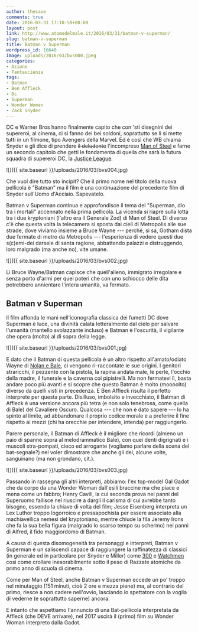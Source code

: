 ```yaml
---
author: thesave
comments: true
date: 2016-03-31 17:10:59+00:00
layout: post
link: http://www.atomodelmale.it/2016/03/31/batman-v-superman/
slug: batman-v-superman
title: Batman v Superman
wordpress_id: 16640
image: uploads/2016/03/bvs000.jpeg
categories:
- Azione
- Fantascienza
tags:
- Batman
- Ben Affleck
- Dc
- Superman
- Wonder Woman
- Zack Snyder
---
```


DC e Warner Bros hanno finalmente capito che con 'sti disegnini dei supereroi, al cinema, ci si fanno dei bei soldoni, soprattutto se li si mette tutti in un filmone, tipo Avengers della Marvel. Ed è così che WB chiama Snyder e gli dice di prendere <del>il deludente</del> l'incompreso [Man of Steel](/2013/06/29/the-man-of-steel.html) e farne un secondo capitolo che getti le fondamenta di quella che sarà la futura squadra di supereroi DC, la [Justice League](https://en.wikipedia.org/wiki/Justice_League).

![]({{ site.baseurl }}/uploads/2016/03/bvs004.jpg)

Che vuol dire tutto sto incipit? Che il primo nome nel titolo della nuova pellicola è "Batman" ma il film è una continuazione del precedente film di Snyder sull'Uomo d'Acciaio. Sapevatelo.

Batman v Superman continua e approfondisce il tema del "Superman, dio tra i mortali" accennato nella prima pellicola. La vicenda si riapre sulla lotta tra i due kryptoniani (l'altro era il Generale Zod) di Man of Steel. Di diverso c'è che questa volta la telecamera si sposta dai cieli di Metropolis alle sue strade, dove viviamo insieme a Bruce Wayne --- perché, si sa, Gotham dista due fermate di metro da Metropolis --- l'esperienza di vedere questi due s(c)emi-dei darsele di santa ragione, abbattendo palazzi e distruggendo, loro malgrado (ma anche no), vite umane.

![]({{ site.baseurl }}/uploads/2016/03/bvs002.jpg)

Lì Bruce Wayne/Batman capisce che quell'alieno, immigrato irregolare e senza porto d'armi per quei poteri che con uno schiocco delle dita potrebbero annientare l'intera umanità, va fermato.

## Batman v Superman

Il film affonda le mani nell'iconografia classica dei fumetti DC dove Superman è luce, una divinità calata letteralmente dal cielo per salvare l'umanità (mantello svolazzante incluso) e Batman è l'oscurità, il vigilante che opera (molto) al di sopra della legge.

![]({{ site.baseurl }}/uploads/2016/03/bvs001.jpg)

E dato che il Batman di questa pellicola è un altro rispetto all'amato/odiato Wayne di [Nolan e Bale](/2012/09/29/the-dark-knight-rises-il-cavaliere-oscuro-il-ritorno.html), ci vengono ri-raccontate le sue origini. I genitori straricchi, il pezzente con la pistola, la rapina andata male, le perle, l'occhio della madre, il funerale e la caverna coi pipistrelli. Ma non fermatevi lì, basta andare poco più avanti e si scopre che questo Batman è molto (moooolto) diverso da quelli visti in precedenza.
E Ben Affleck risulta il perfetto interprete per questa parte. Disilluso, imbolsito e invecchiato, il Batman di Affleck è una versione ancora più tetra (e non solo tenebrosa, come quella di Bale) del Cavaliere Oscuro. Qualcosa --- che non è dato sapere --- lo ha spinto al limite, ad abbandonare il proprio codice morale e a preferire il fine rispetto ai mezzi (chi ha orecchie per intendere, intenda) per raggiungerlo.

Parere personale, il Batman di Affleck è il migliore che ricordi (almeno un paio di spanne sopra al melodrammatico Bale), con quei denti digrignati e i muscoli stra-pompati, cieco ed arrogante (vogliamo parlare della scena del bat-segnale?) nel voler dimostrare che anche gli dei, alcune volte, sanguinano (ma non grondano, cit.).

![]({{ site.baseurl }}/uploads/2016/03/bvs003.jpg)

Passando in rassegna gli altri interpreti, abbiamo: l'ex top-model Gal Gadot che da corpo da una Wonder Woman dall'esili braccine ma che piace e mena come un fabbro; Henry Cavill, la cui seconda prova nei panni del Superuomo fallisce nel riuscire a dargli il carisma di cui avrebbe tanto bisogno, essendo la chiave di volta del film; Jesse Eisenberg interpreta un Lex Luthor troppo logorroico e pressapochista per essere associato alla machiavellica nemesi del kryptoniano, mentre chiude la fila Jeremy Irons che fa la sua bella figura (malgrado lo scarso tempo su schermo) nei panni di Alfred, il fido maggiordomo di Batman.

A causa di questa disomogeneità tra personaggi e interpreti, Batman v Superman è un saliscendi capace di raggiungere la raffinatezza di classici (in generale ed in particolare per Snyder e Miller) come [300](/2007/04/06/300lalba-degli-eroi.html) e [Watchmen](/2009/03/29/watchmen.html) così come crollare inesorabilmente sotto il peso di Razzate atomiche da primo anno di scuola di cinema.

Come per Man of Steel, anche Batman v Superman eccede un po' troppo nel minutaggio (151 minuti, cioè 2 ore e mezza piene) ma, al contrario del primo, riesce a non cadere nell'ovvio, lasciando lo spettatore con la voglia di vederne (e soprattutto saperne) ancora.

E intanto che aspettiamo l'annuncio di una Bat-pellicola interpretata da Affleck (che DEVE arrivare), nel 2017 uscirà il (primo) film su Wonder Woman interpreto dalla Gadot.
